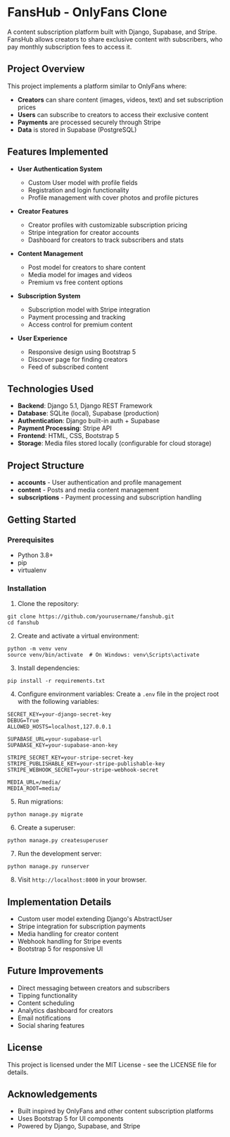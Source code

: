 # FansHub - OnlyFans Clone

A content subscription platform built with Django, Supabase, and Stripe. FansHub allows creators to share exclusive content with subscribers, who pay monthly subscription fees to access it.

## Project Overview

This project implements a platform similar to OnlyFans where:

- **Creators** can share content (images, videos, text) and set subscription prices
- **Users** can subscribe to creators to access their exclusive content
- **Payments** are processed securely through Stripe
- **Data** is stored in Supabase (PostgreSQL)

## Features Implemented

- **User Authentication System**

  - Custom User model with profile fields
  - Registration and login functionality
  - Profile management with cover photos and profile pictures

- **Creator Features**

  - Creator profiles with customizable subscription pricing
  - Stripe integration for creator accounts
  - Dashboard for creators to track subscribers and stats

- **Content Management**

  - Post model for creators to share content
  - Media model for images and videos
  - Premium vs free content options

- **Subscription System**

  - Subscription model with Stripe integration
  - Payment processing and tracking
  - Access control for premium content

- **User Experience**
  - Responsive design using Bootstrap 5
  - Discover page for finding creators
  - Feed of subscribed content

## Technologies Used

- **Backend**: Django 5.1, Django REST Framework
- **Database**: SQLite (local), Supabase (production)
- **Authentication**: Django built-in auth + Supabase
- **Payment Processing**: Stripe API
- **Frontend**: HTML, CSS, Bootstrap 5
- **Storage**: Media files stored locally (configurable for cloud storage)

## Project Structure

- **accounts** - User authentication and profile management
- **content** - Posts and media content management
- **subscriptions** - Payment processing and subscription handling

## Getting Started

### Prerequisites

- Python 3.8+
- pip
- virtualenv

### Installation

1. Clone the repository:

```
git clone https://github.com/yourusername/fanshub.git
cd fanshub
```

2. Create and activate a virtual environment:

```
python -m venv venv
source venv/bin/activate  # On Windows: venv\Scripts\activate
```

3. Install dependencies:

```
pip install -r requirements.txt
```

4. Configure environment variables:
   Create a `.env` file in the project root with the following variables:

```
SECRET_KEY=your-django-secret-key
DEBUG=True
ALLOWED_HOSTS=localhost,127.0.0.1

SUPABASE_URL=your-supabase-url
SUPABASE_KEY=your-supabase-anon-key

STRIPE_SECRET_KEY=your-stripe-secret-key
STRIPE_PUBLISHABLE_KEY=your-stripe-publishable-key
STRIPE_WEBHOOK_SECRET=your-stripe-webhook-secret

MEDIA_URL=/media/
MEDIA_ROOT=media/
```

5. Run migrations:

```
python manage.py migrate
```

6. Create a superuser:

```
python manage.py createsuperuser
```

7. Run the development server:

```
python manage.py runserver
```

8. Visit `http://localhost:8000` in your browser.

## Implementation Details

- Custom user model extending Django's AbstractUser
- Stripe integration for subscription payments
- Media handling for creator content
- Webhook handling for Stripe events
- Bootstrap 5 for responsive UI

## Future Improvements

- Direct messaging between creators and subscribers
- Tipping functionality
- Content scheduling
- Analytics dashboard for creators
- Email notifications
- Social sharing features

## License

This project is licensed under the MIT License - see the LICENSE file for details.

## Acknowledgements

- Built inspired by OnlyFans and other content subscription platforms
- Uses Bootstrap 5 for UI components
- Powered by Django, Supabase, and Stripe
